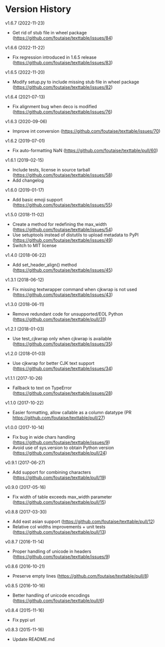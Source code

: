 # Version History

v1.6.7 (2022-11-23)
* Get rid of stub file in wheel package (https://github.com/foutaise/texttable/issues/84)

v1.6.6 (2022-11-22)
* Fix regression introduced in 1.6.5 release (https://github.com/foutaise/texttable/issues/83)

v1.6.5 (2022-11-20)
* Modify setup.py to include missing stub file in wheel package (https://github.com/foutaise/texttable/issues/82)

v1.6.4 (2021-07-13)
* Fix alignment bug when deco is modified (https://github.com/foutaise/texttable/issues/76)

v1.6.3 (2020-09-06)
* Improve int conversion (https://github.com/foutaise/texttable/issues/70)

v1.6.2 (2019-07-01)
* Fix auto-formatting NaN (https://github.com/foutaise/texttable/pull/60)

v1.6.1 (2019-02-15)
* Include tests, license in source tarball (https://github.com/foutaise/texttable/issues/58)
* Add changelog

v1.6.0 (2019-01-17)
* Add basic emoji support (https://github.com/foutaise/texttable/issues/55)

v1.5.0 (2018-11-02)
* Create a method for redefining the max_width (https://github.com/foutaise/texttable/issues/54)
* Use setuptools instead of distutils to upload metadata to PyPI (https://github.com/foutaise/texttable/issues/49)
* Switch to MIT license

v1.4.0 (2018-06-22)
* Add set_header_align() method (https://github.com/foutaise/texttable/issues/45)

v1.3.1 (2018-06-12)
* Fix missing textwrapper command when cjkwrap is not used (https://github.com/foutaise/texttable/issues/43)

v1.3.0 (2018-06-11)
* Remove redundant code for unsupported/EOL Python (https://github.com/foutaise/texttable/pull/31)

v1.2.1 (2018-01-03)
* Use test_cjkwrap only when cjkwrap is available (https://github.com/foutaise/texttable/issues/35)

v1.2.0 (2018-01-03)
* Use cjkwrap for better CJK text support (https://github.com/foutaise/texttable/issues/34)

v1.1.1 (2017-10-26)
* Fallback to text on TypeError (https://github.com/foutaise/texttable/issues/28)

v1.1.0 (2017-10-22)
* Easier formatting, allow callable as a column datatype (PR https://github.com/foutaise/texttable/pull/27)

v1.0.0 (2017-10-14)
* Fix bug in wide chars handling (https://github.com/foutaise/texttable/issues/9)
* Avoid use of sys.version to obtain Python version (https://github.com/foutaise/texttable/pull/24)

v0.9.1 (2017-06-27)
* Add support for combining characters (https://github.com/foutaise/texttable/pull/19)

v0.9.0 (2017-05-16)
* Fix width of table exceeds max_width parameter (https://github.com/foutaise/texttable/pull/15)

v0.8.8 (2017-03-30)
* Add east asian support (https://github.com/foutaise/texttable/pull/12)
* Relative col widths improvements + unit tests (https://github.com/foutaise/texttable/pull/13)

v0.8.7 (2016-11-14)
* Proper handling of unicode in headers (https://github.com/foutaise/texttable/issues/9)

v0.8.6 (2016-10-21)
* Preserve empty lines (https://github.com/foutaise/texttable/pull/8)

v0.8.5 (2016-10-16)
* Better handling of unicode encodings (https://github.com/foutaise/texttable/pull/6)

v0.8.4 (2015-11-16)
* Fix pypi url

v0.8.3 (2015-11-16)
* Update README.md
